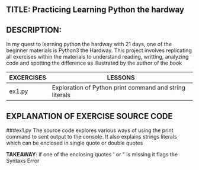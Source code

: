## TITLE: Practicing Learning Python the hardway

## DESCRIPTION:
In my quest to learning python the hardway with 21 days, one of the beginner materials is Python3 the Hardway.
This project involves replicating all exercises within the materials to understand reading, writting, analyzing code and spotting the difference as illustrated by the author of the book

| EXCERCISES | LESSONS |
|------------|----------|
|ex1.py|Exploration of Python print command and string literals|

## EXPLANATION OF EXERCISE SOURCE CODE

###ex1.py
The source code explores various ways of using the print command to sent output to the console.
It also explains strings literals which can be enclosed in single quote or double quotes

**TAKEAWAY**: if one of the enclosing quotes ' or " is missing it flags the Syntaxs Error